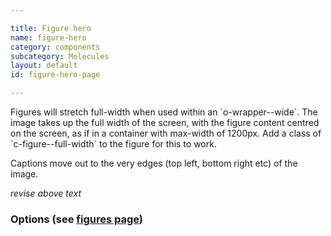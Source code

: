 ```yaml
---

title: Figure hero 
name: figure-hero
category: components
subcategory: Molecules
layout: default
id: figure-hero-page

---
```


<script>
component("figure-hero", { "type":"hero", "image": "/media/StainedGlass-HoA-JohnHoulihan-060.jpg", "content": { "text" :"<h1>Undergraduate study</h1>\n<p>Study at York and you'll graduate with more than a qualification.</p>\n<p><a href=\"#\" class=\"c-btn c-btn--small\">Find a course <i class=\"c-icon c-icon--search c-icon-after\"></i> </a><a href=\"#\" class=\"c-btn c-btn--small\">Book an open day</a></p>\n</div>", "position": "bottom-centre" } } )
</script>

<div class="lead"><p>Figures will stretch full-width when used within an `o-wrapper--wide`. The image takes up the full width of the screen, with the figure content centred on the screen, as if in a container with max-width of 1200px. Add a class of `c-figure--full-width` to the figure for this to work.</p></div>

Captions move out to the very edges (top left, bottom right etc) of the image.

*revise above text*

### Options (see [figures page](../css-components/figures.html))